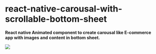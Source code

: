 # react-native-carousal-with-scrollable-bottom-sheet
**React native Animated component to create carousal like E-commerce app with images and content in bottom sheet.**

![](carousal-with-bottom-sheet.gif)
